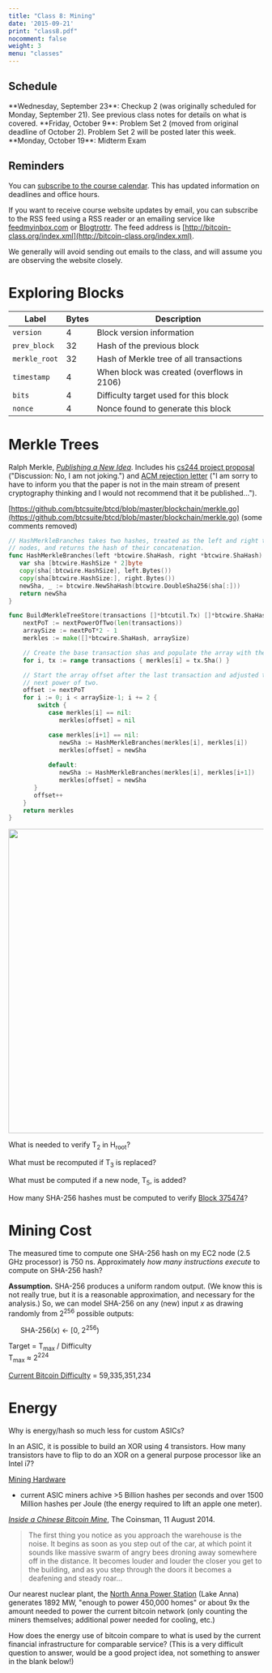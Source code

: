 ```yaml
---
title: "Class 8: Mining"
date: '2015-09-21'
print: "class8.pdf"
nocomment: false
weight: 3
menu: "classes"
---
```


## Schedule

   <div class="todo">
**Wednesday, September 23**: Checkup 2 (was originally scheduled for Monday, September 21).  See previous class notes for details on what is covered.  
**Friday, October 9**: Problem Set 2 (moved from original deadline of October 2).  Problem Set 2 will be posted later this week.  
**Monday, October 19**: Midterm Exam
   </div>

## Reminders

You can [subscribe to the course
calendar](https://www.google.com/calendar/ical/rmjagdrnmu3a9h2q5199lg4t28%40group.calendar.google.com/public/basic.ics).
This has updated information on deadlines and office hours.

If you want to receive course website updates by email, you can
subscribe to the RSS feed using a RSS reader or an emailing service like
[feedmyinbox.com](https://www.feedmyinbox.com/) or
[Blogtrottr](http://blogtrottr.com/).  The feed address is
[http://bitcoin-class.org/index.xml](http://bitcoin-class.org/index.xml).

We generally will avoid sending out emails to the class, and will assume
you are observing the website closely.  

# Exploring Blocks

|**Label**|**Bytes**|**Description**|
|--|:--|--|
|`version`|4|Block version information|
|`prev_block`|32|Hash of the previous block|
|`merkle_root`|32|Hash of Merkle tree of all transactions|
|`timestamp`|4|When block was created (overflows in 2106)|
|`bits`|4|Difficulty target used for this block|
|`nonce`|4|Nonce found to generate this block|

# Merkle Trees

Ralph Merkle, [_Publishing a New Idea_](http://merkle.com/1974/).
Includes his [cs244 project
proposal](http://merkle.com/1974/FirstCS244projectProposal.pdf)
("Discussion: No, I am not joking.") and [ACM rejection
letter](http://merkle.com/1974/ExpertLetter.pdf) ("I am sorry to have to
inform you that the paper is not in the main stream of present
cryptography thinking and I would not recommend that it be
published...").

[https://github.com/btcsuite/btcd/blob/master/blockchain/merkle.go](https://github.com/btcsuite/btcd/blob/master/blockchain/merkle.go) (some comments removed)

```go
// HashMerkleBranches takes two hashes, treated as the left and right tree
// nodes, and returns the hash of their concatenation. 
func HashMerkleBranches(left *btcwire.ShaHash, right *btcwire.ShaHash) *btcwire.ShaHash {
   var sha [btcwire.HashSize * 2]byte
   copy(sha[:btcwire.HashSize], left.Bytes())
   copy(sha[btcwire.HashSize:], right.Bytes())
   newSha, _ := btcwire.NewShaHash(btcwire.DoubleSha256(sha[:]))
   return newSha
}

func BuildMerkleTreeStore(transactions []*btcutil.Tx) []*btcwire.ShaHash {
    nextPoT := nextPowerOfTwo(len(transactions))
    arraySize := nextPoT*2 - 1
    merkles := make([]*btcwire.ShaHash, arraySize)

    // Create the base transaction shas and populate the array with them.
    for i, tx := range transactions { merkles[i] = tx.Sha() }

    // Start the array offset after the last transaction and adjusted to the
    // next power of two.
    offset := nextPoT
    for i := 0; i < arraySize-1; i += 2 {
        switch {
           case merkles[i] == nil: 
              merkles[offset] = nil

           case merkles[i+1] == nil:
              newSha := HashMerkleBranches(merkles[i], merkles[i])
              merkles[offset] = newSha
       
           default:
              newSha := HashMerkleBranches(merkles[i], merkles[i+1])
              merkles[offset] = newSha
       }
       offset++
    }
    return merkles
}
```

<a href="/merkle.png"><img src="/merkle.png" width=600></a>

What is needed to verify <span class="math">T<sub>2</sub></span> in <span class="math">H<sub>root</sub></span>?
<div class="gap"></div>


What must be recomputed if <span class="math">T<sub>3</sub></span> is replaced?
<div class="gap"></div>

What must be computed if a new node, <span class="math">T<sub>5</sub></span>, is added?
<div class="gap"></div>

How many SHA-256 hashes must be computed to verify [Block 375474](https://blockexplorer.com/block/00000000000000000a02a2bf9d7b366e226160b8412830e6d72061ea7712d970)?
<div class="gap"></div>


# Mining Cost

The measured time to compute one SHA-256 hash on my EC2 node (2.5 GHz
processor) is 750 ns.  Approximately _how many instructions execute_ to
compute on SHA-256 hash?
<div class="gap"></div>

**Assumption.** SHA-256 produces a uniform random output.  (We know this
  is not really true, but it is a reasonable approximation, and
  necessary for the analysis.)  So, we can model SHA-256 on any (new)
  input <span class="math">_x_</span> as drawing randomly from 2<sup>256</sup> possible outputs:

&nbsp;&nbsp;&nbsp;&nbsp;&nbsp;&nbsp;SHA-256(<span class="math">_x_</span>) &larr; [0, 2<sup>256</sup>)

<span class="math">Target = T<sub>max</sub> / Difficulty</span>  
<span class="math">T<sub>max</sub> &approx; 2<sup>224</sup>

[Current Bitcoin Difficulty](https://bitcoinwisdom.com/bitcoin/difficulty) = 59,335,351,234

# Energy

Why is energy/hash so much less for custom ASICs? 
<div class="gap"></div>

In an ASIC, it is possible to build an XOR using 4 transistors.  How
many transistors have to flip to do an XOR on a general purpose
processor like an Intel i7?
<div class="gap"></div>

[Mining Hardware](https://en.bitcoin.it/wiki/Mining_hardware_comparison)
- current ASIC miners achive >5 Billion hashes per seconds and over 1500
Million hashes per Joule (the energy required to lift an apple one
meter).

[_Inside a Chinese Bitcoin Mine_](http://www.thecoinsman.com/2014/08/bitcoin/inside-chinese-bitcoin-mine/), The Coinsman, 11 August 2014.

> The first thing you notice as you approach the warehouse is the noise. It begins as soon as you step out of the car, at which point it sounds like massive swarm of angry bees droning away somewhere off in the distance. It becomes louder and louder the closer you get to the building, and as you step through the doors it becomes a deafening and steady roar...

Our nearest nuclear plant, the [North Anna Power
Station](https://www.dom.com/corporate/what-we-do/electricity/generation/nuclear/north-anna-power-station)
(Lake Anna) generates 1892 MW, "enough to power 450,000 homes" or about
9x the amount needed to power the current bitcoin network (only counting
the miners themselves; additional power needed for cooling, etc.)

How does the energy use of bitcoin compare to what is used by the
current financial infrastructure for comparable service?  (This is a
very difficult question to answer, would be a good project idea, not
something to answer in the blank below!)

<div class="gap"></div>

